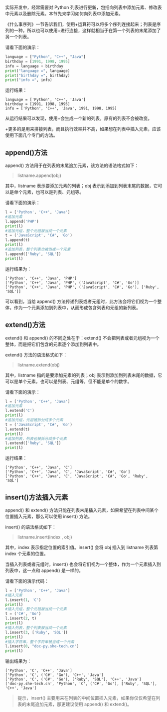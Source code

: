 实际开发中，经常需要对 Python 列表进行更新，包括向列表中添加元素、修改表中元素以及删除元素。本节先来学习如何向列表中添加元素。

《什么事序列》一节告诉我们，使用+运算符可以将多个序列连接起来；列表是序列的一种，所以也可以使用+进行连接，这样就相当于在第一个列表的末尾添加了另一个列表。

请看下面的演示：
```python
language = ["Python", "C++", "Java"]
birthday = [1991, 1998, 1995]
info = language + birthday
print("language =", language)
print("birthday =", birthday)
print("info =", info)
```
运行结果：
```consle
language = ['Python', 'C++', 'Java']
birthday = [1991, 1998, 1995]
info = ['Python', 'C++', 'Java', 1991, 1998, 1995]
```

从运行结果可以发现，使用+会生成一个新的列表，原有的列表不会被改变。

+更多的是用来拼接列表，而且执行效率并不高，如果想在列表中插入元素，应该使用下面几个专门的方法。
## append()方法
append() 方法用于在列表的末尾追加元素，该方法的语法格式如下：
> listname.append(obj)

其中，listname 表示要添加元素的列表；obj 表示到添加到列表末尾的数据，它可以是单个元素，也可以是列表、元组等。

请看下面的演示：
```python
l = ['Python', 'C++', 'Java']
#追加元素
l.append('PHP')
print(l)
#追加元组，整个元组被当成一个元素
t = ('JavaScript', 'C#', 'Go')
l.append(t)
print(l)
#追加列表，整个列表也被当成一个元素
l.append(['Ruby', 'SQL'])
print(l)
```
运行结果为：
```consle
['Python', 'C++', 'Java', 'PHP']
['Python', 'C++', 'Java', 'PHP', ('JavaScript', 'C#', 'Go')]
['Python', 'C++', 'Java', 'PHP', ('JavaScript', 'C#', 'Go'), ['Ruby', 'SQL']]
```

可以看到，当给 append() 方法传递列表或者元组时，此方法会将它们视为一个整体，作为一个元素添加到列表中，从而形成包含列表和元组的新列表。
## extend()方法
extend() 和 append() 的不同之处在于：extend() 不会把列表或者元组视为一个整体，而是把它们包含的元素逐个添加到列表中。

extend() 方法的语法格式如下：
> listname.extend(obj)

其中，listname 指的是要添加元素的列表；obj 表示到添加到列表末尾的数据，它可以是单个元素，也可以是列表、元组等，但不能是单个的数字。

请看下面的演示：
```python
l = ['Python', 'C++', 'Java']
#追加元素
l.extend('C')
print(l)
#追加元组，元祖被拆分成多个元素
t = ('JavaScript', 'C#', 'Go')
l.extend(t)
print(l)
#追加列表，列表也被拆分成多个元素
l.extend(['Ruby', 'SQL'])
print(l)
```
运行结果：
```consle
['Python', 'C++', 'Java', 'C']
['Python', 'C++', 'Java', 'C', 'JavaScript', 'C#', 'Go']
['Python', 'C++', 'Java', 'C', 'JavaScript', 'C#', 'Go', 'Ruby', 'SQL']
```

## insert()方法插入元素
append() 和 extend() 方法只能在列表末尾插入元素，如果希望在列表中间某个位置插入元素，那么可以使用 insert() 方法。

insert() 的语法格式如下：
> listname.insert(index , obj)

其中，index 表示指定位置的索引值。insert() 会将 obj 插入到 listname 列表第 index 个元素的位置。

当插入列表或者元组时，insert() 也会将它们视为一个整体，作为一个元素插入到列表中，这一点和 append() 是一样的。

请看下面的演示代码：
```python
l = ['Python', 'C++', 'Java']
#插入元素
l.insert(1, 'C')
print(l)
#插入元组，整个元祖被当成一个元素
t = ('C#', 'Go')
l.insert(2, t)
print(l)
#插入列表，整个列表被当成一个元素
l.insert(3, ['Ruby', 'SQL'])
print(l)
#插入字符串，整个字符串被当成一个元素
l.insert(0, "doc-py.she-tech.cn")
print(l)
```
输出结果为：
```consle
['Python', 'C', 'C++', 'Java']
['Python', 'C', ('C#', 'Go'), 'C++', 'Java']
['Python', 'C', ('C#', 'Go'), ['Ruby', 'SQL'], 'C++', 'Java']
['doc-py.she-tech.cn', 'Python', 'C', ('C#', 'Go'), ['Ruby', 'SQL'], 'C++', 'Java']
```

> 提示，insert() 主要用来在列表的中间位置插入元素，如果你仅仅希望在列表的末尾追加元素，那更建议使用 append() 和 extend()。